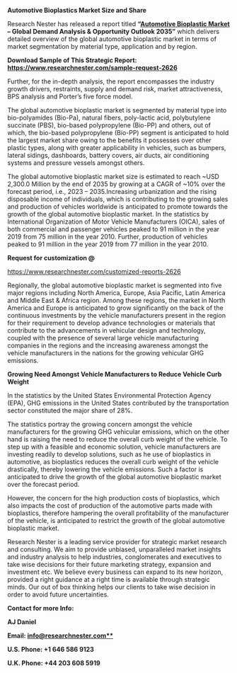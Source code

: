 ﻿**Automotive Bioplastics Market Size and Share**

Research Nester has released a report titled **“[Automotive Bioplastic Market](https://www.researchnester.com/reports/automotive-bioplastic-market/2626) – Global Demand Analysis & Opportunity Outlook 2035”** which delivers detailed overview of the global automotive bioplastic market in terms of market segmentation by material type, application and by region.

**Download Sample of This Strategic Report: <https://www.researchnester.com/sample-request-2626>**

Further, for the in-depth analysis, the report encompasses the industry growth drivers, restraints, supply and demand risk, market attractiveness, BPS analysis and Porter’s five force model.

The global automotive bioplastic market is segmented by material type into bio-polyamides (Bio-Pa), natural fibers, poly-lactic acid, polybutylene succinate (PBS), bio-based polypropylene (Bio-PP) and others, out of which, the bio-based polypropylene (Bio-PP) segment is anticipated to hold the largest market share owing to the benefits it possesses over other plastic types, along with greater applicability in vehicles, such as bumpers, lateral sidings, dashboards, battery covers, air ducts, air conditioning systems and pressure vessels amongst others.

The global automotive bioplastic market size is estimated to reach ~USD 2,300.0 Million by the end of 2035 by growing at a CAGR of ~10% over the forecast period, i.e., 2023 – 2035.Increasing urbanization and the rising disposable income of individuals, which is contributing to the growing sales and production of vehicles worldwide is anticipated to promote towards the growth of the global automotive bioplastic market. In the statistics by International Organization of Motor Vehicle Manufacturers (OICA), sales of both commercial and passenger vehicles peaked to 91 million in the year 2019 from 75 million in the year 2010. Further, production of vehicles peaked to 91 million in the year 2019 from 77 million in the year 2010.

**Request for customization @**

<https://www.researchnester.com/customized-reports-2626> 

Regionally, the global automotive bioplastic market is segmented into five major regions including North America, Europe, Asia Pacific, Latin America and Middle East & Africa region. Among these regions, the market in North America and Europe is anticipated to grow significantly on the back of the continuous investments by the vehicle manufacturers present in the region for their requirement to develop advance technologies or materials that contribute to the advancements in vehicular design and technology, coupled with the presence of several large vehicle manufacturing companies in the regions and the increasing awareness amongst the vehicle manufacturers in the nations for the growing vehicular GHG emissions.

**Growing Need Amongst Vehicle Manufacturers to Reduce Vehicle Curb Weight**

In the statistics by the United States Environmental Protection Agency (EPA), GHG emissions in the United States contributed by the transportation sector constituted the major share of 28%.

The statistics portray the growing concern amongst the vehicle manufacturers for the growing GHG vehicular emissions, which on the other hand is raising the need to reduce the overall curb weight of the vehicle. To step up with a feasible and economic solution, vehicle manufacturers are investing readily to develop solutions, such as he use of bioplastics in automotive, as bioplastics reduces the overall curb weight of the vehicle drastically, thereby lowering the vehicle emissions. Such a factor is anticipated to drive the growth of the global automotive bioplastic market over the forecast period.

However, the concern for the high production costs of bioplastics, which also impacts the cost of production of the automotive parts made with bioplastics, therefore hampering the overall profitability of the manufacturer of the vehicle, is anticipated to restrict the growth of the global automotive bioplastic market.

Research Nester is a leading service provider for strategic market research and consulting. We aim to provide unbiased, unparalleled market insights and industry analysis to help industries, conglomerates and executives to take wise decisions for their future marketing strategy, expansion and investment etc. We believe every business can expand to its new horizon, provided a right guidance at a right time is available through strategic minds. Our out of box thinking helps our clients to take wise decision in order to avoid future uncertainties.

**Contact for more Info:**

**AJ Daniel**

**Email: [info@researchnester.com**](mailto:info@researchnester.com)**

**U.S. Phone: +1 646 586 9123** 

**U.K. Phone: +44 203 608 5919**

